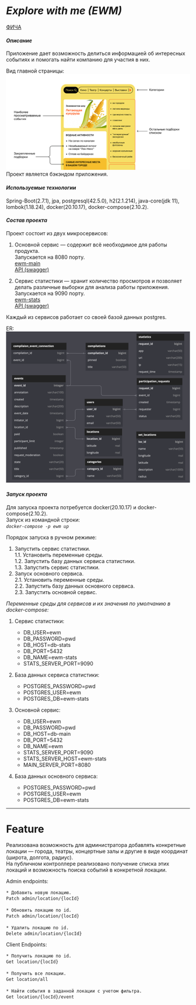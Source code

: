 # _Explore with me (EWM)_

[ФИЧА](#feature)

#### _Описание_

Приложение дает возможность делиться информацией об интересных событиях и помогать найти компанию для участия в них.

Вид главной страницы:
![Вид главной страницы](./misc/mainpage.png)
Проект является бэкэндом приложения.

#### _Используемые технологии_

Spring-Boot(2.7.1), jpa, postgresql(42.5.0), h2(2.1.214), java-core(jdk 11), lombok(1.18.24),
docker(20.10.17), docker-compose(2.10.2).

#### _Состав проекта_

Проект состоит из двух микросервисов:

1. Основной сервис — содержит всё необходимое для работы продукта.  
   Запускается на 8080 порту.  
   [ewm-main](./ewm-main/README.md)  
   [API (swagger)](https://petstore.swagger.io?url=https://raw.githubusercontent.com/EvgenyGH/java-explore-with-me/main/ewm-main/ewm-main-service-spec.json)

2. Сервис статистики — хранит количество просмотров и позволяет делать различные
   выборки для анализа работы приложения. Запускается на 9090 порту.  
   [ewm-stats](./ewm-stats/README.md)  
   [API (swagger)](https://petstore.swagger.io?url=https://raw.githubusercontent.com/EvgenyGH/java-explore-with-me/main/ewm-stats/ewm-stats-service-spec.json)

Каждый из сервисов работает со своей базой данных postgres.

ER:
![ER](./misc/ER/ER.png)

#### _Запуск проекта_

Для запуска проекта потребуется docker(20.10.17) и docker-compose(2.10.2).  
Запуск из командной строки:  
_`docker-compose -p ewm up`_

Порядок запуска в ручном режиме:

1. Запустить сервис статистики.  
   1.1. Установить переменные среды.  
   1.2. Запустить базу данных сервиса статистики.  
   1.3. Запустить сервис статистики.
2. Запуск основного сервиса.  
   2.1. Установить переменные среды.  
   2.2. Запустить базу данных основного сервиса.  
   2.3. Запустить основной сервис.

_Переменные среды для сервисов и их значения по
умолчанию в docker-compose:_

1. Сервис статистики:
    - DB_USER=ewm
    - DB_PASSWORD=pwd
    - DB_HOST=db-stats
    - DB_PORT=5432
    - DB_NAME=ewm-stats
    - STATS_SERVER_PORT=9090

2. База данных сервиса статистики:
    - POSTGRES_PASSWORD=pwd
    - POSTGRES_USER=ewm
    - POSTGRES_DB=ewm-stats

3. Основной сервис:
    - DB_USER=ewm
    - DB_PASSWORD=pwd
    - DB_HOST=db-main
    - DB_PORT=5432
    - DB_NAME=ewm
    - STATS_SERVER_PORT=9090
    - STATS_SERVER_HOST=ewm-stats
    - MAIN_SERVER_PORT=8080

4. База данных основного сервиса:
    - POSTGRES_PASSWORD=pwd
    - POSTGRES_USER=ewm
    - POSTGRES_DB=ewm-stats

___

# Feature

Реализована возможность для администратора добавлять конкретные локации — города, театры,
концертные залы и другие в виде координат (широта, долгота, радиус).   
На публичном контроллере реализовано получение списка этих локаций и
возможность поиска событий в конкретной локации.  

Admin endpoints: 

    * Добавить новую локацию.
    Patch admin/location/{locId}
    
    * Обновить локацию по id.
    Patch admin/location/{locId}

    * Удалить локацию по id.
    Delete admin/location/{locId}

Client Endpoints:

    * Получить локацию по id.
    Get location/{locId}

    * Получить все локации.
    Get location/all

    * Найти события в заданной локации с учетом фильтра.
    Get location/{locId}/event